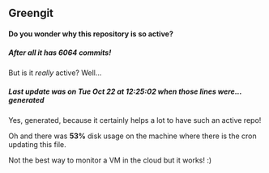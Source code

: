 ## Greengit

#### Do you wonder why this repository is so active?

##### After all it has 6064 commits!

But is it *really* active? Well...

##### Last update was on Tue Oct 22 at 12:25:02 when those lines were... generated

Yes, generated, because it certainly helps a lot to have such an active repo!

Oh and there was **53%** disk usage on the machine
where there is the cron updating this file.

Not the best way to monitor a VM in the cloud but it works! :)
